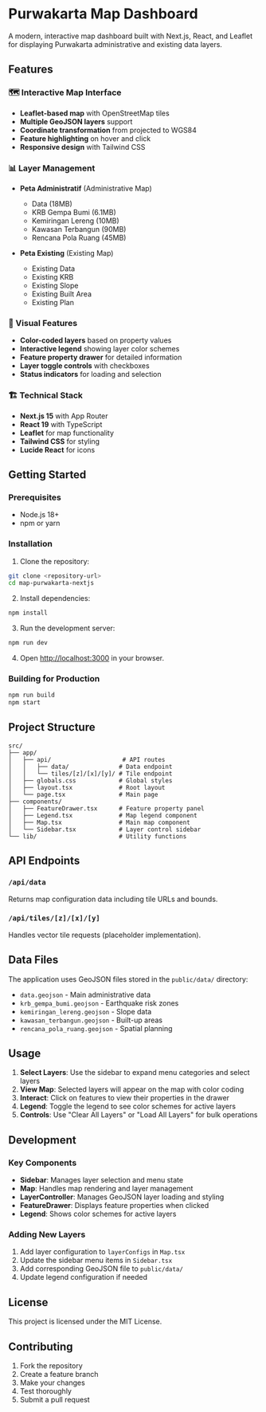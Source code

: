 # Purwakarta Map Dashboard

A modern, interactive map dashboard built with Next.js, React, and Leaflet for displaying Purwakarta administrative and existing data layers.

## Features

### 🗺️ Interactive Map Interface
- **Leaflet-based map** with OpenStreetMap tiles
- **Multiple GeoJSON layers** support
- **Coordinate transformation** from projected to WGS84
- **Feature highlighting** on hover and click
- **Responsive design** with Tailwind CSS

### 📊 Layer Management
- **Peta Administratif** (Administrative Map)
  - Data (18MB)
  - KRB Gempa Bumi (6.1MB)
  - Kemiringan Lereng (10MB)
  - Kawasan Terbangun (90MB)
  - Rencana Pola Ruang (45MB)

- **Peta Existing** (Existing Map)
  - Existing Data
  - Existing KRB
  - Existing Slope
  - Existing Built Area
  - Existing Plan

### 🎨 Visual Features
- **Color-coded layers** based on property values
- **Interactive legend** showing layer color schemes
- **Feature property drawer** for detailed information
- **Layer toggle controls** with checkboxes
- **Status indicators** for loading and selection

### 🏗️ Technical Stack
- **Next.js 15** with App Router
- **React 19** with TypeScript
- **Leaflet** for map functionality
- **Tailwind CSS** for styling
- **Lucide React** for icons

## Getting Started

### Prerequisites
- Node.js 18+ 
- npm or yarn

### Installation

1. Clone the repository:
```bash
git clone <repository-url>
cd map-purwakarta-nextjs
```

2. Install dependencies:
```bash
npm install
```

3. Run the development server:
```bash
npm run dev
```

4. Open [http://localhost:3000](http://localhost:3000) in your browser.

### Building for Production

```bash
npm run build
npm start
```

## Project Structure

```
src/
├── app/
│   ├── api/                    # API routes
│   │   ├── data/              # Data endpoint
│   │   └── tiles/[z]/[x]/[y]/ # Tile endpoint
│   ├── globals.css            # Global styles
│   ├── layout.tsx             # Root layout
│   └── page.tsx               # Main page
├── components/
│   ├── FeatureDrawer.tsx      # Feature property panel
│   ├── Legend.tsx             # Map legend component
│   ├── Map.tsx                # Main map component
│   └── Sidebar.tsx            # Layer control sidebar
└── lib/                       # Utility functions
```

## API Endpoints

### `/api/data`
Returns map configuration data including tile URLs and bounds.

### `/api/tiles/[z]/[x]/[y]`
Handles vector tile requests (placeholder implementation).

## Data Files

The application uses GeoJSON files stored in the `public/data/` directory:
- `data.geojson` - Main administrative data
- `krb_gempa_bumi.geojson` - Earthquake risk zones
- `kemiringan_lereng.geojson` - Slope data
- `kawasan_terbangun.geojson` - Built-up areas
- `rencana_pola_ruang.geojson` - Spatial planning

## Usage

1. **Select Layers**: Use the sidebar to expand menu categories and select layers
2. **View Map**: Selected layers will appear on the map with color coding
3. **Interact**: Click on features to view their properties in the drawer
4. **Legend**: Toggle the legend to see color schemes for active layers
5. **Controls**: Use "Clear All Layers" or "Load All Layers" for bulk operations

## Development

### Key Components

- **Sidebar**: Manages layer selection and menu state
- **Map**: Handles map rendering and layer management
- **LayerController**: Manages GeoJSON layer loading and styling
- **FeatureDrawer**: Displays feature properties when clicked
- **Legend**: Shows color schemes for active layers

### Adding New Layers

1. Add layer configuration to `layerConfigs` in `Map.tsx`
2. Update the sidebar menu items in `Sidebar.tsx`
3. Add corresponding GeoJSON file to `public/data/`
4. Update legend configuration if needed

## License

This project is licensed under the MIT License.

## Contributing

1. Fork the repository
2. Create a feature branch
3. Make your changes
4. Test thoroughly
5. Submit a pull request
